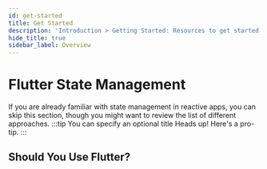 ```yaml
---
id: get-started
title: Get Started
description: 'Introduction > Getting Started: Resources to get started learning and using Redux'
hide_title: true
sidebar_label: Overview
---
```


# Flutter State Management

If you are already familiar with state management in reactive apps, you can skip this section, though you might want to review the list of different approaches.
:::tip You can specify an optional title
Heads up! Here's a pro-tip.
:::

## Should You Use Flutter?

